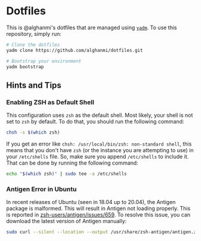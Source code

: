 # Dotfiles

This is @alghanmi's dotfiles that are managed using [`yadm`](https://thelocehiliosan.github.io/yadm/). To use this repository, simply run:

```bash
# Clone the dotfiles
yadm clone https://github.com/alghanmi/dotfiles.git

# Bootstrap your environment
yadm bootstrap
```

## Hints and Tips

### Enabling ZSH as Default Shell
This configuration uses `zsh` as the default shell. Most likely, your shell is not set to `zsh` by default. To do that, you should run the following command:

```sh
chsh -s $(which zsh)
```

If you get an error like `chsh: /usr/local/bin/zsh: non-standard shell`, this means that you don't have `zsh` (or the instance you are attempting to use) in your `/etc/shells` file. So, make sure you append `/etc/shells` to include it. That can be done by running the following command:

```sh
echo "$(which zsh)" | sudo tee -a /etc/shells
```

### Antigen Error in Ubuntu
In recent releases of Ubuntu (seen in 18.04 up to 20.04), the Antigen package is malformed. This will result in Antigen not loading properly. This is reported in [zsh-users/antigen/issues/659](https://github.com/zsh-users/antigen/issues/659). To resolve this issue, you can download the latest version of Antigen manually:

```sh
sudo curl --silent --location --output /usr/share/zsh-antigen/antigen.zsh https://raw.githubusercontent.com/zsh-users/antigen/master/bin/antigen.zsh
```
